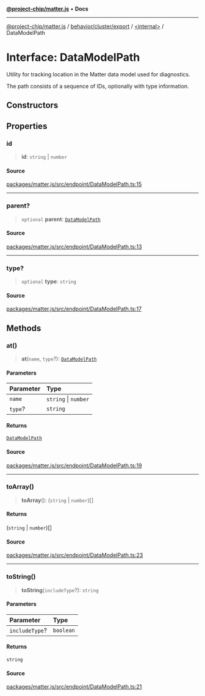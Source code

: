 [**@project-chip/matter.js**](../../../../../README.md) • **Docs**

***

[@project-chip/matter.js](../../../../../modules.md) / [behavior/cluster/export](../../README.md) / [\<internal\>](../README.md) / DataModelPath

# Interface: DataModelPath

Utility for tracking location in the Matter data model used for diagnostics.

The path consists of a sequence of IDs, optionally with type information.

## Constructors

## Properties

### id

> **id**: `string` \| `number`

#### Source

[packages/matter.js/src/endpoint/DataModelPath.ts:15](https://github.com/project-chip/matter.js/blob/7a8cbb56b87d4ccf34bec5a9a95ab40a1711324f/packages/matter.js/src/endpoint/DataModelPath.ts#L15)

***

### parent?

> `optional` **parent**: [`DataModelPath`](DataModelPath.md)

#### Source

[packages/matter.js/src/endpoint/DataModelPath.ts:13](https://github.com/project-chip/matter.js/blob/7a8cbb56b87d4ccf34bec5a9a95ab40a1711324f/packages/matter.js/src/endpoint/DataModelPath.ts#L13)

***

### type?

> `optional` **type**: `string`

#### Source

[packages/matter.js/src/endpoint/DataModelPath.ts:17](https://github.com/project-chip/matter.js/blob/7a8cbb56b87d4ccf34bec5a9a95ab40a1711324f/packages/matter.js/src/endpoint/DataModelPath.ts#L17)

## Methods

### at()

> **at**(`name`, `type`?): [`DataModelPath`](DataModelPath.md)

#### Parameters

| Parameter | Type |
| :------ | :------ |
| `name` | `string` \| `number` |
| `type`? | `string` |

#### Returns

[`DataModelPath`](DataModelPath.md)

#### Source

[packages/matter.js/src/endpoint/DataModelPath.ts:19](https://github.com/project-chip/matter.js/blob/7a8cbb56b87d4ccf34bec5a9a95ab40a1711324f/packages/matter.js/src/endpoint/DataModelPath.ts#L19)

***

### toArray()

> **toArray**(): (`string` \| `number`)[]

#### Returns

(`string` \| `number`)[]

#### Source

[packages/matter.js/src/endpoint/DataModelPath.ts:23](https://github.com/project-chip/matter.js/blob/7a8cbb56b87d4ccf34bec5a9a95ab40a1711324f/packages/matter.js/src/endpoint/DataModelPath.ts#L23)

***

### toString()

> **toString**(`includeType`?): `string`

#### Parameters

| Parameter | Type |
| :------ | :------ |
| `includeType`? | `boolean` |

#### Returns

`string`

#### Source

[packages/matter.js/src/endpoint/DataModelPath.ts:21](https://github.com/project-chip/matter.js/blob/7a8cbb56b87d4ccf34bec5a9a95ab40a1711324f/packages/matter.js/src/endpoint/DataModelPath.ts#L21)
